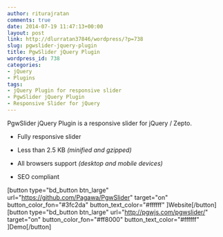 ```yaml
---
author: riturajratan
comments: true
date: 2014-07-19 11:47:13+00:00
layout: post
link: http://dlurratan37846/wordpress/?p=738
slug: pgwslider-jquery-plugin
title: PgwSlider jQuery Plugin
wordpress_id: 738
categories:
- jQuery
- Plugins
tags:
- jQuery Plugin for responsive slider
- PgwSlider jQuery Plugin
- Responsive Slider for jQuery
---
```


PgwSlider jQuery Plugin is a responsive slider for jQuery / Zepto.



	
  * Fully responsive slider

	
  * Less than 2.5 KB _(minified and gzipped)_

	
  * All browsers support _(desktop and mobile devices)_

	
  * SEO compliant


[button type="bd_button btn_large" url="https://github.com/Pagawa/PgwSlider" target="on" button_color_fon="#3fc2da" button_text_color="#ffffff" ]Website[/button]  [button type="bd_button btn_large" url="http://pgwjs.com/pgwslider/" target="on" button_color_fon="#ff8000" button_text_color="#ffffff" ]Demo[/button]
